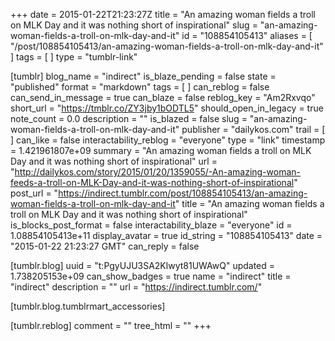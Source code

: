 +++
date = 2015-01-22T21:23:27Z
title = "An amazing woman fields a troll on MLK Day and it was nothing short of inspirational"
slug = "an-amazing-woman-fields-a-troll-on-mlk-day-and-it"
id = "108854105413"
aliases = [ "/post/108854105413/an-amazing-woman-fields-a-troll-on-mlk-day-and-it" ]
tags = [ ]
type = "tumblr-link"

[tumblr]
blog_name = "indirect"
is_blaze_pending = false
state = "published"
format = "markdown"
tags = [ ]
can_reblog = false
can_send_in_message = true
can_blaze = false
reblog_key = "Am2Rxvqo"
short_url = "https://tmblr.co/ZY3jby1bODTL5"
should_open_in_legacy = true
note_count = 0.0
description = ""
is_blazed = false
slug = "an-amazing-woman-fields-a-troll-on-mlk-day-and-it"
publisher = "dailykos.com"
trail = [ ]
can_like = false
interactability_reblog = "everyone"
type = "link"
timestamp = 1.421961807e+09
summary = "An amazing woman fields a troll on MLK Day and it was nothing short of inspirational"
url = "http://dailykos.com/story/2015/01/20/1359055/-An-amazing-woman-feeds-a-troll-on-MLK-Day-and-it-was-nothing-short-of-inspirational"
post_url = "https://indirect.tumblr.com/post/108854105413/an-amazing-woman-fields-a-troll-on-mlk-day-and-it"
title = "An amazing woman fields a troll on MLK Day and it was nothing short of inspirational"
is_blocks_post_format = false
interactability_blaze = "everyone"
id = 1.08854105413e+11
display_avatar = true
id_string = "108854105413"
date = "2015-01-22 21:23:27 GMT"
can_reply = false

[tumblr.blog]
uuid = "t:PgyUJU3SA2Klwyt81UWAwQ"
updated = 1.738205153e+09
can_show_badges = true
name = "indirect"
title = "indirect"
description = ""
url = "https://indirect.tumblr.com/"

[tumblr.blog.tumblrmart_accessories]

[tumblr.reblog]
comment = ""
tree_html = ""
+++

